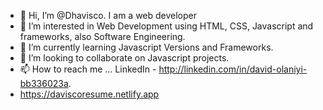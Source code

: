 - 👋 Hi, I’m @Dhavisco. I am a web developer
- 👀 I’m interested in Web Development using HTML, CSS, Javascript and frameworks, also Software Engineering.
- 🌱 I’m currently learning Javascript Versions and Frameworks.
- 💞️ I’m looking to collaborate on Javascript projects.
- 📫 How to reach me ... LinkedIn - http://linkedin.com/in/david-olaniyi-bb336023a.
- https://daviscoresume.netlify.app

<!---
Dhavisco/Dhavisco is a ✨ special ✨ repository because its `README.md` (this file) appears on your GitHub profile.
You can click the Preview link to take a look at your changes.
--->
